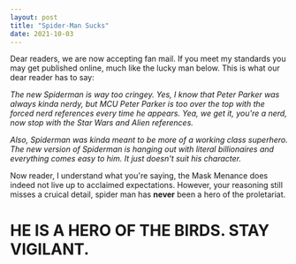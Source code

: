 ```yaml
---
layout: post
title: "Spider-Man Sucks"
date: 2021-10-03
---
```


Dear readers, we are now accepting fan mail. If you meet my standards you may get published online, much like the lucky man below.
This is what our dear reader has to say:

_The new Spiderman is way too cringey. Yes, I know that Peter Parker was always kinda nerdy, but MCU Peter Parker is too over the top with 
the forced nerd references every time he appears. Yea, we get it, you're a nerd, now stop with the Star Wars and Alien references._

_Also, Spiderman was kinda meant to be more of a working class superhero. The new version of Spiderman is hanging out with literal 
billionaires and everything comes easy to him. It just doesn't suit his character._


Now reader, I understand what you're saying, the Mask Menance does indeed not live up to acclaimed expectations. 
However, your reasoning still misses a cruical detail, spider man has __never__ been a hero of the proletariat.

# HE IS A HERO OF THE BIRDS. STAY VIGILANT.

